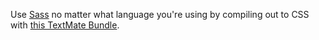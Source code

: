 Use [Sass](http://haml.hamptoncatlin.com/docs/rdoc/classes/Sass.html) no matter what language you're using by compiling out to CSS with [this TextMate Bundle](http://github.com/postpostmodern/sass-generator-tmbundle/).
